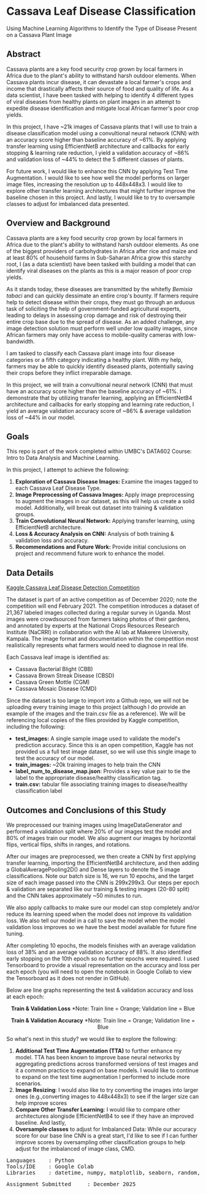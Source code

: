 # Cassava Leaf Disease Classification
Using Machine Learning Algorithms to Identify the Type of Disease Present on a Cassava Plant Image



## Abstract

Cassava plants are a key food security crop grown by local farmers in Africa due to the plant's ability to withstand harsh outdoor elements. When Cassava plants incur disease, it can devastate a local farmer's crops and income that drastically affects their source of food and quality of life. As a data scientist, I have been tasked with helping to identify 4 different types of viral diseases from healthy plants on plant images in an attempt to expedite disease identification and mitigate local African farmer's poor crop yields.

In this project, I have ~21k images of Cassava plants that I will use to train a disease classification model using a convultional neural network (CNN) with an accuracy score higher than baseline accuracy of ~61%. By applying transfer learning using EfficientNetB architecture and callbacks for early stopping & learning rate reduction, I yield a validation accuracy of ~86% and validation loss of ~44% to detect the 5 different classes of plants.

For future work, I would like to enhance this CNN by applying Test Time Augmentation. I would like to see how well the model performs on larger image files, increasing the resolution up to 448x448x3. I would like to explore other transfer learning architectures that might further improve the baseline chosen in this project. And lastly, I would like to try to oversample classes to adjust for imbalanced data presented.


## Overview and Background

Cassava plants are a key food security crop grown by local farmers in Africa due to the plant's ability to withstand harsh outdoor elements. As one of the biggest providers of carbohydrates in Africa after rice and maize and at least 80% of household farms in Sub-Saharan Africa grow this starchy root, I (as a data scientist) have been tasked with building a model that can identify viral diseases on the plants as this is a major reason of poor crop yields.

As it stands today, these diseases are transmitted by the whitefly <i>Bemisia tabaci</i> and can quickly dessimate an entire crop's bounty. If farmers require help to detect disease within their crops, they must go through an arduous task of soliciting the help of government-funded agricultural experts, leading to delays in assessing crop damage and risk of destroying their entire crop base due to the spread of disease. As an added challenge, any image detection solution must perform well under low quality images, since African farmers may only have access to mobile-quality cameras with low-bandwidth.

I am tasked to classify each Cassava plant image into four disease categories or a fifth category indicating a healthy plant. With my help, farmers may be able to quickly identify diseased plants, potentially saving their crops before they inflict irreparable damage.

In this project, we will train a convultional neural network (CNN) that must have an accuracy score higher than the baseline accuracy of ~61%. I demonstrate that by utilizing transfer learning, applying an EfficientNetB4 architecture and callbacks for early stopping and learning rate reduction, I yield an average validation accuracy score of ~86% & average validation loss of ~44% in our model.

## Goals

This repo is part of the work completed within UMBC's DATA602 Course: Intro to Data Analysis and Machine Learning.

In this project, I attempt to achieve the following:
<ol>
<li><b>Exploration of Cassava Disease Images:</b> Examine the images tagged to each Cassava Leaf Disease Type. </li>
<li><b>Image Preprocessing of Cassava Images: </b>Apply image preprocessing to augment the images in our dataset, as this will help us create a solid model. Additionally, will break out dataset into training & validation groups.</li>
<li><b>Train Convolutional Neural Network:</b> Applying transfer learning, using EfficientNetB architecture. </li>
<li><b>Loss & Accuracy Analysis on CNN:</b> Analysis of both training & validation loss and accuracy. </li>
<li><b>Recommendations and Future Work:</b> Provide initial conclusions on project and recommend future work to enhance the model. </li>
</ol>



## Data Details

<a href=https://www.kaggle.com/c/cassava-leaf-disease-classification>Kaggle Cassava Leaf Disease Detection Competition</a>

The dataset is part of an active competition as of December 2020; note the competition will end February 2021. The competition introduces a dataset of 21,367 labeled images collected during a regular survey in Uganda. Most images were crowdsourced from farmers taking photos of their gardens, and annotated by experts at the National Crops Resources Research Institute (NaCRRI) in collaboration with the AI lab at Makerere University, Kampala. The image format and documentation within the competition most realistically represents what farmers would need to diagnose in real life.

Each Cassava leaf image is identified as:
<ul>
<li>Cassava Bacterial Blight (CBB)</li>
<li>Cassava Brown Streak Disease (CBSD)</li> 
<li>Cassava Green Mottle (CGM)</li> 
<li>Cassava Mosaic Disease (CMD)</li>
</ul>


Since the dataset is too large to import into a Github repo, we will not be uploading every training image to this project (although I do provide an example of the images and the train.csv file as a reference). We will be referencing local copies of the files provided by Kaggle competition, including the following:

<ul>
<li><b>test_images:</b> A single sample image used to validate the model's prediction accuracy. Since this is an open competition, Kaggle has not provided us a full test image dataset, so we will use this single image to test the accuracy of our model.</li>
<li><b>train_images:</b> ~20k training images to help train the CNN</li> 
<li><b>label_num_to_disease_map.json</b>: Provides a key value pair to tie the label to the appropriate disease/healthy classification tag.</li> 
<li><b>train.csv:</b> tabular file associating training images to disease/healthy classification label</li>
</ul>

## Outcomes and Conclusions of this Study

We preprocessed our training images using ImageDataGenerator and performed a validation split where 20% of our images test the model and 80% of images train our model. We also augment our images by horizontal flips, vertical flips, shifts in ranges, and rotations. 

After our images are preprocessed, we then create a CNN by first applying transfer learning, importing the EfficientNetB4 architecture, and then adding a GlobalAveragePooling2D() and Dense layers to denote the 5 image classifications. Note our batch size is 16, we run 10 epochs, and the target size of each image passed into the CNN is 299x299x3. Our steps per epoch & validation are separated like our training & testing images (20-80 split) and the CNN takes approximately ~50 minutes to run.

We also apply callbacks to make sure our model can stop completely and/or reduce its learning speed when the model does not improve its validation loss. We also tell our model in a call to save the model when the model validation loss improves so we have the best model available for future fine tuning.

After completing 10 epochs, the models finishes with an average validation loss of 38% and an average validation accuracy of 88%. It also identified early stopping on the 10th epoch so no further epochs were required. I used Tensorboard to provide a visual representation on the accuracy and loss per each epoch (you will need to open the notebook in Google Collab to view the Tensorboard as it does not render in GitHub). 

Below are line graphs representing the test & validation accuracy and loss at each epoch:


<p align="center">
<b>Train & Validation Loss</b>
*Note: Train line = Orange; Validation line = Blue
</p>

<p align="center">
<b>Train & Validation Accuracy</b>
*Note: Train line = Orange; Validation line = Blue
</p>

So what's next in this study? we would like to explore the following:

<ol>
<li> <b>Additional Test Time Augmentation (TTA)</b> to further enhance my model. TTA has been known to improve base neural networks by aggregating predictions across transformed versions of test images and it a common practice to expand on base models. I would like to continue to expand on the test time augmentation I performed to include more scenarios. </li>
<li><b>Image Resizing</b>: I would also like to try converting the images into larger ones (e.g.,converting images to 448x448x3) to see if the larger size can help improve scores</li> 
<li><b>Compare Other Transfer Learning</b>: I would like to compare other architectures alongisde EfficientNetB4 to see if they have an improved baseline. And lastly,</li>
<li><b>Oversample classes</b> to adjust for Imbalanced Data: While our accuracy score for our base line CNN is a great start, I'd like to see if I can further improve scores by oversampling other classification groups to help adjust for the imbalanced of image class, CMD. </li>
</ol>



<pre>
Languages    : Python
Tools/IDE    : Google Colab
Libraries    : datetime, numpy, matplotlib, seaborn, random, sklearn, tensorflow, keras, os, cv2, json, PIL
</pre>

<pre>
Assignment Submitted     : December 2025
</pre>

